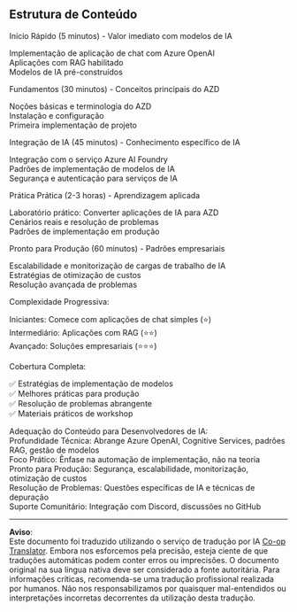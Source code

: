 <!--
CO_OP_TRANSLATOR_METADATA:
{
  "original_hash": "f043362c5ed91c41a815609e4f16bd48",
  "translation_date": "2025-09-12T17:21:38+00:00",
  "source_file": "course-outline.md",
  "language_code": "pt"
}
-->
## Estrutura de Conteúdo

Início Rápido (5 minutos) - Valor imediato com modelos de IA

Implementação de aplicação de chat com Azure OpenAI  
Aplicações com RAG habilitado  
Modelos de IA pré-construídos  

Fundamentos (30 minutos) - Conceitos principais do AZD

Noções básicas e terminologia do AZD  
Instalação e configuração  
Primeira implementação de projeto  

Integração de IA (45 minutos) - Conhecimento específico de IA

Integração com o serviço Azure AI Foundry  
Padrões de implementação de modelos de IA  
Segurança e autenticação para serviços de IA  

Prática Prática (2-3 horas) - Aprendizagem aplicada

Laboratório prático: Converter aplicações de IA para AZD  
Cenários reais e resolução de problemas  
Padrões de implementação em produção  

Pronto para Produção (60 minutos) - Padrões empresariais

Escalabilidade e monitorização de cargas de trabalho de IA  
Estratégias de otimização de custos  
Resolução avançada de problemas  

Complexidade Progressiva:

Iniciantes: Comece com aplicações de chat simples (⭐)  
Intermediário: Aplicações com RAG (⭐⭐)  
Avançado: Soluções empresariais (⭐⭐⭐)  

Cobertura Completa:

✅ Estratégias de implementação de modelos  
✅ Melhores práticas para produção  
✅ Resolução de problemas abrangente  
✅ Materiais práticos de workshop  

Adequação do Conteúdo para Desenvolvedores de IA:  
Profundidade Técnica: Abrange Azure OpenAI, Cognitive Services, padrões RAG, gestão de modelos  
Foco Prático: Ênfase na automação de implementação, não na teoria  
Pronto para Produção: Segurança, escalabilidade, monitorização, otimização de custos  
Resolução de Problemas: Questões específicas de IA e técnicas de depuração  
Suporte Comunitário: Integração com Discord, discussões no GitHub  

---

**Aviso**:  
Este documento foi traduzido utilizando o serviço de tradução por IA [Co-op Translator](https://github.com/Azure/co-op-translator). Embora nos esforcemos pela precisão, esteja ciente de que traduções automáticas podem conter erros ou imprecisões. O documento original na sua língua nativa deve ser considerado a fonte autoritária. Para informações críticas, recomenda-se uma tradução profissional realizada por humanos. Não nos responsabilizamos por quaisquer mal-entendidos ou interpretações incorretas decorrentes da utilização desta tradução.